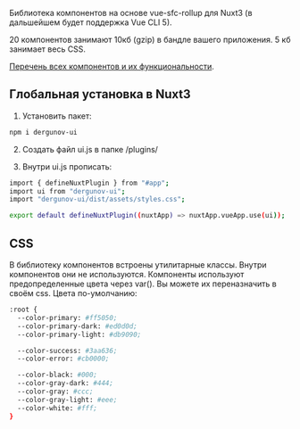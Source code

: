Библиотека компонентов на основе vue-sfc-rollup для Nuxt3 (в дальшейшем будет поддержка Vue CLI 5).

20 компонентов занимают 10кб (gzip) в бандле вашего приложения. 5 кб занимает весь CSS.

[Перечень всех компонентов и их функциональности](https://ui.dergunov.com).

## Глобальная установка в Nuxt3

1. Установить пакет:

```sh
npm i dergunov-ui
```

2. Создать файл ui.js в папке /plugins/

3. Внутри ui.js прописать:

```sh
import { defineNuxtPlugin } from "#app";
import ui from "dergunov-ui";
import "dergunov-ui/dist/assets/styles.css";

export default defineNuxtPlugin((nuxtApp) => nuxtApp.vueApp.use(ui));
```

## CSS

В библиотеку компонентов встроены утилитарные классы. Внутри компонентов они не используются.
Компоненты используют предопределенные цвета через var(). Вы можете их переназначить в своём css.
Цвета по-умолчанию:

```sh
:root {
  --color-primary: #ff5050;
  --color-primary-dark: #ed0d0d;
  --color-primary-light: #db9090;

  --color-success: #3aa636;
  --color-error: #cb0000;

  --color-black: #000;
  --color-gray-dark: #444;
  --color-gray: #ccc;
  --color-gray-light: #eee;
  --color-white: #fff;
}
```
